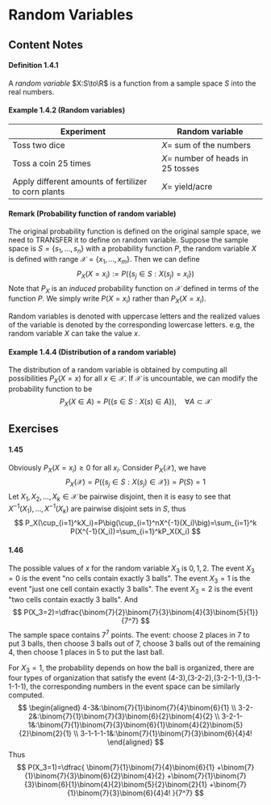 # Random Variables

## Content Notes

#### Definition 1.4.1

A *random variable* $X:S\to\R$ is a function from a sample space $S$ into the real numbers.

#### Example 1.4.2 (Random variables)

| Experiment                                           | Random variable                   |
| ---------------------------------------------------- | --------------------------------- |
| Toss two dice                                        | $X=$ sum of the numbers           |
| Toss a coin 25 times                                 | $X=$ number of heads in 25 tosses |
| Apply different amounts of fertilizer to corn plants | $X=$ yield/acre                   |

#### Remark (Probability function of random variable)

The original probability function is defined on the original sample space, we need to TRANSFER it to define on random variable. Suppose the sample space is $S=\{s_1,\dots,s_n\}$ with a probability function $P$, the random variable $X$ is defined with range $\mathcal{X}=\{x_1,\dots,x_m\}$. Then we can define
$$
P_X(X=x_i):=P(\{s_j\in S:X(s_j)=x_i\})
$$
Note that $P_X$ is an *induced* probability function on $\mathcal{X}$ defined in terms of the function $P$. We simply write $P(X=x_i)$ rather than $P_X(X=x_i)$.

Random variables is denoted with uppercase letters and the realized values of the variable is denoted by the corresponding lowercase letters. e.g, the random variable $X$ can take the value $x$.

#### Example 1.4.4 (Distribution of a random variable)

The distribution of a random variable is obtained by computing all possibilities $P_X(X=x)$ for all  $x\in\mathcal{X}$. If $\mathcal{X}$ is uncountable, we can modify the probability function to be
$$
P_X(X\in A)=P(\{s\in S:X(s)\in A\}),\quad\forall A\subset\mathcal{X}
$$

## Exercises

#### 1.45

Obviously $P_X(X=x_i)\ge0$ for all $x_i$. Consider $P_X(\mathcal{X})$, we have
$$
P_X(\mathcal{X})=P(\{s_j\in S:X(s_j)\in\mathcal{X}\})=P(S)=1
$$
Let $X_1,X_2,\dots,X_k\in\mathcal{X}$ be pairwise disjoint, then it is easy to see that $X^{-1}(X_1),\dots,X^{-1}(X_k)$ are pairwise disjoint sets in $S$, thus
$$
P_X(\cup_{i=1}^kX_i)=P\big(\cup_{i=1}^nX^{-1}(X_i)\big)=\sum_{i=1}^k P(X^{-1}(X_i))=\sum_{i=1}^kP_X(X_i)
$$

#### 1.46

The possible values of $x$ for the random variable $X_3$ is $0,1,2$. The event $X_3=0$ is the event "no cells contain exactly 3 balls". The event $X_3=1$ is the event "just one cell contain exactly 3 balls". The event $X_3=2$ is the event "two cells contain exactly 3 balls". And
$$
P(X_3=2)=\dfrac{\binom{7}{2}\binom{7}{3}\binom{4}{3}\binom{5}{1}}{7^7}
$$
The sample space contains $7^7$ points. The event: choose 2 places in 7 to put 3 balls, then choose 3 balls out of 7, choose 3 balls out of the remaining 4, then choose 1 places in 5 to put the last ball.

For $X_3=1$, the probability depends on how the ball is organized, there are four types of organization that satisfy the event (4-3),(3-2-2),(3-2-1-1),(3-1-1-1-1), the corresponding numbers in the event space can be similarly computed.
$$
\begin{aligned}
4-3&:\binom{7}{1}\binom{7}{4}\binom{6}{1}
\\
3-2-2&:\binom{7}{1}\binom{7}{3}\binom{6}{2}\binom{4}{2}
\\
3-2-1-1&:\binom{7}{1}\binom{7}{3}\binom{6}{1}\binom{4}{2}\binom{5}{2}\binom{2}{1}
\\
3-1-1-1-1&:\binom{7}{1}\binom{7}{3}\binom{6}{4}4!
\end{aligned}
$$
Thus
$$
P(X_3=1)=\dfrac{
\binom{7}{1}\binom{7}{4}\binom{6}{1}
+\binom{7}{1}\binom{7}{3}\binom{6}{2}\binom{4}{2}
+\binom{7}{1}\binom{7}{3}\binom{6}{1}\binom{4}{2}\binom{5}{2}\binom{2}{1}
+\binom{7}{1}\binom{7}{3}\binom{6}{4}4!
}{7^7}
$$

 